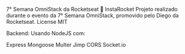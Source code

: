 7° Semana OmniStack da Rocketseat 🚀
InstaRocket
Projeto realizado durante o evento da 7° Semana OmniStack, promovido pelo Diego da Rocketseat.
License MIT


Backend:
Usando NodeJS com:

Express
Mongoose
Multer
Jimp
CORS
Socket.io
